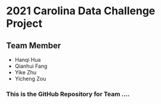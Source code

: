 # 2021 Carolina Data Challenge Project 

## Team Member
* Hanqi Hua
* Qianhui Fang
* Yike Zhu
* Yicheng Zou

### This is the GitHub Repository for Team ....
